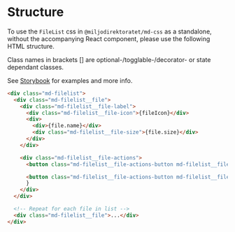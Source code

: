 # Structure

To use the `FileList` css in `@miljodirektoratet/md-css` as a standalone, without the accompanying React component, please use the following HTML structure.

Class names in brackets [] are optional-/togglable-/decorator- or state dependant classes.

See [Storybook](https://miljodir.github.io/md-components) for examples and more info.

```html
<div class="md-filelist">
  <div class="md-filelist__file">
    <div class="md-filelist__file-label">
      <div class="md-filelist__file-icon">{fileIcon}</div>
      <div>
        <div>{file.name}</div>
        <div class="md-filelist__file-size">{file.size}</div>
      </div>
    </div>

    <div class="md-filelist__file-actions">
      <button class="md-filelist__file-actions-button md-filelist__file-download">{downloadIcon}</button>

      <button class="md-filelist__file-actions-button md-filelist__file-delete">{deleteIcon}</button>
      }
    </div>
  </div>

  <!-- Repeat for each file in list -->
  <div class="md-filelist__file">...</div>
</div>
```
